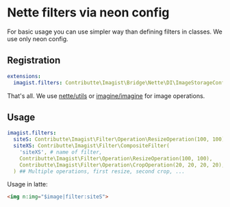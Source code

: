 # Nette filters via neon config

For basic usage you can use simpler way than defining filters in classes. We use only neon config.


## Registration

```yaml
extensions:
  imagist.filters: Contributte\Imagist\Bridge\Nette\DI\ImageStorageConfigFiltersExtension
```

That's all. We use [nette/utils](nette-processor.md) or [imagine/imagine](imagine.md) for image operations.

## Usage

```yaml
imagist.filters:
  siteS: Contributte\Imagist\Filter\Operation\ResizeOperation(100, 100)
  siteXS: Contributte\Imagist\Filter\CompositeFilter(
    'siteXS', # name of filter,
    Contributte\Imagist\Filter\Operation\ResizeOperation(100, 100),
    Contributte\Imagist\Filter\Operation\CropOperation(20, 20, 20, 20),
  ) ## Multiple operations, first resize, second crop, ...
```

Usage in latte:

```html
<img n:img="$image|filter:siteS">
```

